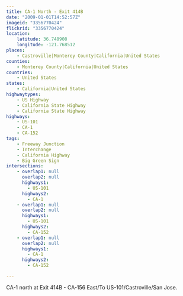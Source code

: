 ```yaml
---
title: CA-1 North - Exit 414B
date: "2009-01-01T14:52:57Z"
imageid: "3356770424"
flickrid: "3356770424"
location:
    latitude: 36.748908
    longitude: -121.768512
places:
    - Castroville|Monterey County|California|United States
counties:
    - Monterey County|California|United States
countries:
    - United States
states:
    - California|United States
highwaytypes:
    - US Highway
    - California State Highway
    - California State Highway
highways:
    - US-101
    - CA-1
    - CA-152
tags:
    - Freeway Junction
    - Interchange
    - California Highway
    - Big Green Sign
intersections:
    - overlap1: null
      overlap2: null
      highways1:
        - US-101
      highways2:
        - CA-1
    - overlap1: null
      overlap2: null
      highways1:
        - US-101
      highways2:
        - CA-152
    - overlap1: null
      overlap2: null
      highways1:
        - CA-1
      highways2:
        - CA-152

---
```

CA-1 north at Exit 414B - CA-156 East/To US-101/Castroville/San Jose.